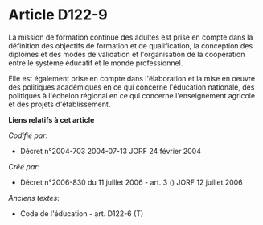 # Article D122-9

La mission de formation continue des adultes est prise en compte dans la définition des objectifs de formation et de
qualification, la conception des diplômes et des modes de validation et l'organisation de la coopération entre le système
éducatif et le monde professionnel.

Elle est également prise en compte dans l'élaboration et la mise en oeuvre des politiques académiques en ce qui concerne
l'éducation nationale, des politiques à l'échelon régional en ce qui concerne l'enseignement agricole et des projets
d'établissement.

**Liens relatifs à cet article**

_Codifié par_:

  - Décret n°2004-703 2004-07-13 JORF 24 février 2004

_Créé par_:

  - Décret n°2006-830 du 11 juillet 2006 - art. 3 () JORF 12 juillet 2006

_Anciens textes_:

  - Code de l'éducation - art. D122-6 (T)
